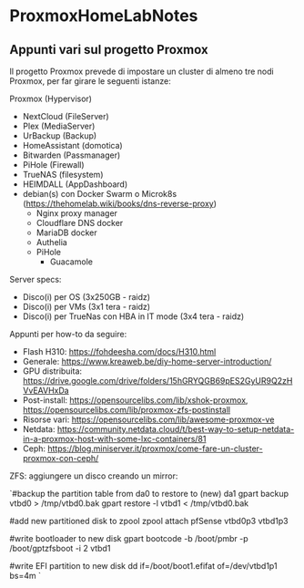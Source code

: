 # ProxmoxHomeLabNotes
## Appunti vari sul progetto Proxmox
Il progetto Proxmox prevede di impostare un cluster di almeno tre nodi Proxmox, per far girare le seguenti istanze:

Proxmox (Hypervisor)
- NextCloud (FileServer)
- Plex (MediaServer)
- UrBackup (Backup)
- HomeAssistant (domotica)
- Bitwarden (Passmanager)
- PiHole (Firewall)
- TrueNAS (filesystem)
- HEIMDALL (AppDashboard)
- debian(s) con Docker Swarm o Microk8s
    (https://thehomelab.wiki/books/dns-reverse-proxy)
    - Nginx proxy manager
	- Cloudflare DNS docker
	- MariaDB docker
	- Authelia
	- PiHole
      - Guacamole

Server specs:
- Disco(i) per OS (3x250GB - raidz)
- Disco(i) per VMs (3x1 tera - raidz)
- Disco(i) per TrueNas con HBA in IT mode (3x4 tera - raidz)

Appunti per how-to da seguire:
- Flash H310: https://fohdeesha.com/docs/H310.html
- Generale: https://www.kreaweb.be/diy-home-server-introduction/
- GPU distribuita: https://drive.google.com/drive/folders/15hGRYQGB69pES2GyUR9Q2zHVvEAVHxDa
- Post-install: https://opensourcelibs.com/lib/xshok-proxmox, https://opensourcelibs.com/lib/proxmox-zfs-postinstall
- Risorse vari: https://opensourcelibs.com/lib/awesome-proxmox-ve
- Netdata: https://community.netdata.cloud/t/best-way-to-setup-netdata-in-a-proxmox-host-with-some-lxc-containers/81
- Ceph: https://blog.miniserver.it/proxmox/come-fare-un-cluster-proxmox-con-ceph/

ZFS: aggiungere un disco creando un mirror:

`#backup the partition table from da0 to restore to (new) da1 
gpart backup vtbd0 > /tmp/vtbd0.bak
gpart restore -l vtbd1 < /tmp/vtbd0.bak

#add new partitioned disk to zpool
zpool attach pfSense vtbd0p3 vtbd1p3

#write bootloader to new disk
gpart bootcode -b /boot/pmbr -p /boot/gptzfsboot -i 2 vtbd1

#write EFI partition to new disk
dd if=/boot/boot1.efifat of=/dev/vtbd1p1 bs=4m
`
